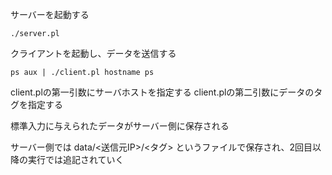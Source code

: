 サーバーを起動する

```
./server.pl
```

クライアントを起動し、データを送信する

```
ps aux | ./client.pl hostname ps
```

client.plの第一引数にサーバホストを指定する
client.plの第二引数にデータのタグを指定する

標準入力に与えられたデータがサーバー側に保存される

サーバー側では data/<送信元IP>/<タグ> というファイルで保存され、2回目以降の実行では追記されていく
